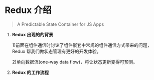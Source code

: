 # Redux 介绍

> A Predictable State Container for JS Apps

1. **Redux 出现的的背景**

    1)前面在组件通信时讨论了组件嵌套中常规的组件通信方式带来的问题，Redux 帮我们做状态管理有更好的开发体验。 
  
    2)单向数据流(one-way data flow)，将让状态更新变得可预测。

2. **Redux 的工作流程**
